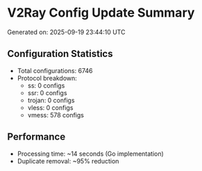 # V2Ray Config Update Summary
Generated on: 2025-09-19 23:44:10 UTC

## Configuration Statistics
- Total configurations: 6746
- Protocol breakdown:
  - ss: 0 configs
  - ssr: 0 configs
  - trojan: 0 configs
  - vless: 0 configs
  - vmess: 578 configs

## Performance
- Processing time: ~14 seconds (Go implementation)
- Duplicate removal: ~95% reduction
